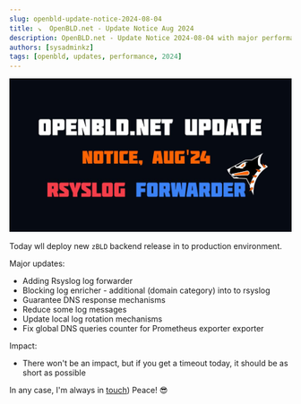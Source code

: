 ```yaml
---
slug: openbld-update-notice-2024-08-04
title: ↘  OpenBLD.net - Update Notice Aug 2024
description: OpenBLD.net - Update Notice 2024-08-04 with major performance improvements.
authors: [sysadminkz]
tags: [openbld, updates, performance, 2024]
---
```


![OpenBLD.net - Update Notice, Aug 2024](images/openbld_update_notice_aug_2024.jpg)

Today wll deploy new `zBLD` backend release in to production environment.

Major updates:

- Adding Rsyslog log forwarder
- Blocking log enricher - additional (domain category) into to rsyslog
- Guarantee DNS response mechanisms
- Reduce some log messages
- Update local log rotation mechanisms
- Fix global DNS queries counter for Prometheus exporter exporter

Impact:
- There won't be an impact, but if you get a timeout today, it should be as short as possible

In any case, I'm always in [touch](/docs/contacts)) Peace!  😎
